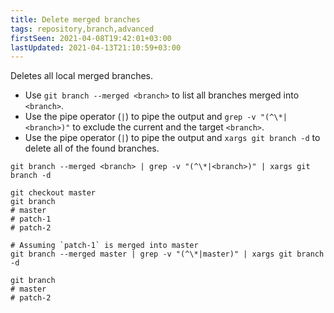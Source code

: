 ```yaml
---
title: Delete merged branches
tags: repository,branch,advanced
firstSeen: 2021-04-08T19:42:01+03:00
lastUpdated: 2021-04-13T21:10:59+03:00
---
```


Deletes all local merged branches.

- Use `git branch --merged <branch>` to list all branches merged into `<branch>`.
- Use the pipe operator (`|`) to pipe the output and `grep -v "(^\*|<branch>)"` to exclude the current and the target `<branch>`.
- Use the pipe operator (`|`) to pipe the output and `xargs git branch -d` to delete all of the found branches.

```shell
git branch --merged <branch> | grep -v "(^\*|<branch>)" | xargs git branch -d
```

```shell
git checkout master
git branch
# master
# patch-1
# patch-2

# Assuming `patch-1` is merged into master
git branch --merged master | grep -v "(^\*|master)" | xargs git branch -d

git branch
# master
# patch-2
```
